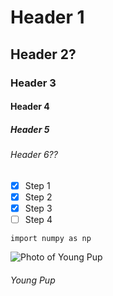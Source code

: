 # Header 1
## Header 2?
### Header 3
#### Header 4
##### Header 5
###### Header 6??

- [X] Step 1
- [X] Step 2
- [X] Step 3
- [ ] Step 4

```
import numpy as np
```

![Photo of Young Pup](https://scx2.b-cdn.net/gfx/news/hires/2018/2-dog.jpg)
###### Young Pup
